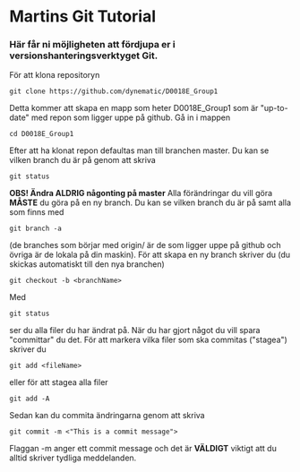 # Martins Git Tutorial
### Här får ni möjligheten att fördjupa er i versionshanteringsverktyget Git.

För att klona repositoryn
```
git clone https://github.com/dynematic/D0018E_Group1
```
Detta kommer att skapa en mapp som heter D0018E_Group1 som är "up-to-date" med repon som ligger uppe på github.
Gå in i mappen
```
cd D0018E_Group1
```
Efter att ha klonat repon defaultas man till branchen master.
Du kan se vilken branch du är på genom att skriva
```
git status
```
**OBS! Ändra ALDRIG någonting på master**
Alla förändringar du vill göra **MÅSTE** du göra på en ny branch.
Du kan se vilken branch du är på samt alla som finns med
```
git branch -a
```
(de branches som börjar med origin/ är de som ligger uppe på github och övriga är de lokala på din maskin).
För att skapa en ny branch skriver du (du skickas automatiskt till den nya branchen)
```
git checkout -b <branchName>
```
Med
```
git status
```
ser du alla filer du har ändrat på.
När du har gjort något du vill spara "committar" du det. För att markera vilka filer som ska commitas ("stagea") skriver du
```
git add <fileName>
```
eller för att stagea alla filer
```
git add -A
```
Sedan kan du commita ändringarna genom att skriva 
```
git commit -m <"This is a commit message">
```
Flaggan -m anger ett commit message och det är **VÄLDIGT** viktigt att du alltid skriver tydliga meddelanden.
